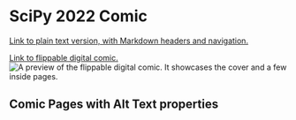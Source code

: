 # SciPy 2022 Comic

[Link to plain text version, with Markdown headers and navigation.](https://github.com/alt-text-task-force/.github/blob/main/profile/scipy-2022-comic-alt-text.md)

[Link to flippable digital comic.](https://heyzine.com/flip-book/f3c7f85cdc.html)
![A preview of the flippable digital comic. It showcases the cover and a few inside pages.](https://user-images.githubusercontent.com/46167686/178764180-d1588282-6560-45f1-9082-5d8592492a84.png)

## Comic Pages with Alt Text properties
